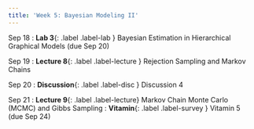```yaml
---
title: 'Week 5: Bayesian Modeling II'
---
```


Sep 18
: **Lab 3**{: .label .label-lab } Bayesian Estimation in Hierarchical Graphical Models (due Sep 20)

Sep 19
: **Lecture 8**{: .label .label-lecture } Rejection Sampling and Markov Chains

Sep 20
: **Discussion**{: .label .label-disc } Discussion 4

Sep 21
: **Lecture 9**{: .label .label-lecture} Markov Chain Monte Carlo (MCMC) and Gibbs Sampling
: **Vitamin**{: .label .label-survey } Vitamin 5 (due Sep 24)

